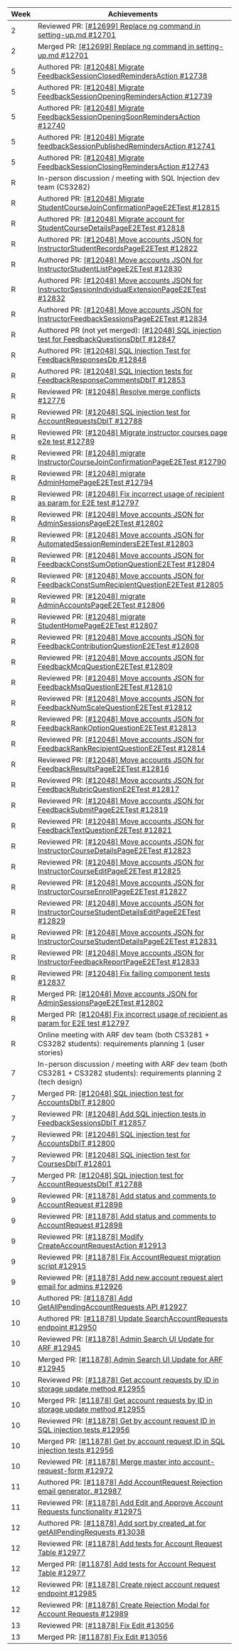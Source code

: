 | Week | Achievements  |
| --- | ------------ |
| 2 | Reviewed PR: [[#12699] Replace ng command in setting-up.md #12701](https://github.com/TEAMMATES/teammates/pull/12701) |
| 2 | Merged PR: [[#12699] Replace ng command in setting-up.md #12701](https://github.com/TEAMMATES/teammates/pull/12701) |
| 5 | Authored PR: [[#12048] Migrate FeedbackSessionClosedRemindersAction #12738](https://github.com/TEAMMATES/teammates/pull/12738) |
| 5 | Authored PR: [[#12048] Migrate FeedbackSessionOpeningRemindersAction #12739](https://github.com/TEAMMATES/teammates/pull/12739) |
| 5 | Authored PR: [[#12048] Migrate FeedbackSessionOpeningSoonRemindersAction #12740](https://github.com/TEAMMATES/teammates/pull/12740) |
| 5 | Authored PR: [[#12048] Migrate feedbackSessionPublishedRemindersAction #12741](https://github.com/TEAMMATES/teammates/pull/12741) |
| 5 | Authored PR: [[#12048] Migrate FeedbackSessionClosingRemindersAction #12743](https://github.com/TEAMMATES/teammates/pull/12743) |
| R | In-person discussion / meeting with SQL Injection dev team (CS3282) |
| R | Authored PR: [[#12048] Migrate StudentCourseJoinConfirmationPageE2ETest #12815](https://github.com/TEAMMATES/teammates/pull/12815) |
| R | Authored PR: [[#12048] Migrate account for StudentCourseDetailsPageE2ETest #12818](https://github.com/TEAMMATES/teammates/pull/12818) |
| R | Authored PR: [[#12048] Move accounts JSON for InstructorStudentRecordsPageE2ETest #12822](https://github.com/TEAMMATES/teammates/pull/12822) |
| R | Authored PR: [[#12048] Move accounts JSON for InstructorStudentListPageE2ETest #12830](https://github.com/TEAMMATES/teammates/pull/12830) |
| R | Authored PR: [[#12048] Move accounts JSON for InstructorSessionIndividualExtensionPageE2ETest #12832](https://github.com/TEAMMATES/teammates/pull/12832) |
| R | Authored PR: [[#12048] Move accounts JSON for InstructorFeedbackSessionsPageE2ETest #12834](https://github.com/TEAMMATES/teammates/pull/12834) |
| R | Authored PR (not yet merged): [[#12048] SQL injection test for FeedbackQuestionsDbIT #12847](https://github.com/TEAMMATES/teammates/pull/12847) |
| R | Authored PR: [[#12048] SQL Injection Test for FeedbackResponsesDb #12848](https://github.com/TEAMMATES/teammates/pull/12848) |
| R | Authored PR: [[#12048] SQL Injection tests for FeedbackResponseCommentsDbIT #12853](https://github.com/TEAMMATES/teammates/pull/12853) |
| R | Reviewed PR: [[#12048] Resolve merge conflicts #12776](https://github.com/TEAMMATES/teammates/pull/12776) |
| R | Reviewed PR: [[#12048] SQL injection test for AccountRequestsDbIT #12788](https://github.com/TEAMMATES/teammates/pull/12788) |
| R | Reviewed PR: [[#12048] Migrate instructor courses page e2e test #12789](https://github.com/TEAMMATES/teammates/pull/12789) |
| R | Reviewed PR: [[#12048] migrate InstructorCourseJoinConfirmationPageE2ETest #12790](https://github.com/TEAMMATES/teammates/pull/12790) |
| R | Reviewed PR: [[#12048] migrate AdminHomePageE2ETest #12794](https://github.com/TEAMMATES/teammates/pull/12794) |
| R | Reviewed PR: [[#12048] Fix incorrect usage of recipient as param for E2E test #12797](https://github.com/TEAMMATES/teammates/pull/12797) |
| R | Reviewed PR: [[#12048] Move accounts JSON for AdminSessionsPageE2ETest #12802](https://github.com/TEAMMATES/teammates/pull/12802) |
| R | Reviewed PR: [[#12048] Move accounts JSON for AutomatedSessionRemindersE2ETest #12803](https://github.com/TEAMMATES/teammates/pull/12803) |
| R | Reviewed PR: [[#12048] Move accounts JSON for FeedbackConstSumOptionQuestionE2ETest #12804](https://github.com/TEAMMATES/teammates/pull/12804) |
| R | Reviewed PR: [[#12048] Move accounts JSON for FeedbackConstSumRecipientQuestionE2ETest #12805](https://github.com/TEAMMATES/teammates/pull/12805) |
| R | Reviewed PR: [[#12048] migrate AdminAccountsPageE2ETest #12806](https://github.com/TEAMMATES/teammates/pull/12806) |
| R | Reviewed PR: [[#12048] migrate StudentHomePageE2ETest #12807](https://github.com/TEAMMATES/teammates/pull/12807) |
| R | Reviewed PR: [[#12048] Move accounts JSON for FeedbackContributionQuestionE2ETest #12808](https://github.com/TEAMMATES/teammates/pull/12808) |
| R | Reviewed PR: [[#12048] Move accounts JSON for FeedbackMcqQuestionE2ETest #12809](https://github.com/TEAMMATES/teammates/pull/12809) |
| R | Reviewed PR: [[#12048] Move accounts JSON for FeedbackMsqQuestionE2ETest #12810](https://github.com/TEAMMATES/teammates/pull/12810) |
| R | Reviewed PR: [[#12048] Move accounts JSON for FeedbackNumScaleQuestionE2ETest #12812](https://github.com/TEAMMATES/teammates/pull/12812) |
| R | Reviewed PR: [[#12048] Move accounts JSON for FeedbackRankOptionQuestionE2ETest #12813](https://github.com/TEAMMATES/teammates/pull/12813) |
| R | Reviewed PR: [[#12048] Move accounts JSON for FeedbackRankRecipientQuestionE2ETest #12814](https://github.com/TEAMMATES/teammates/pull/12814) |
| R | Reviewed PR: [[#12048] Move accounts JSON for FeedbackResultsPageE2ETest #12816](https://github.com/TEAMMATES/teammates/pull/12816) |
| R | Reviewed PR: [[#12048] Move accounts JSON for FeedbackRubricQuestionE2ETest #12817](https://github.com/TEAMMATES/teammates/pull/12817) |
| R | Reviewed PR: [[#12048] Move accounts JSON for FeedbackSubmitPageE2ETest #12819](https://github.com/TEAMMATES/teammates/pull/12819) |
| R | Reviewed PR: [[#12048] Move accounts JSON for FeedbackTextQuestionE2ETest #12821](https://github.com/TEAMMATES/teammates/pull/12821) |
| R | Reviewed PR: [[#12048] Move accounts JSON for InstructorCourseDetailsPageE2ETest #12823](https://github.com/TEAMMATES/teammates/pull/12823) |
| R | Reviewed PR: [[#12048] Move accounts JSON for InstructorCourseEditPageE2ETest #12825](https://github.com/TEAMMATES/teammates/pull/12825) |
| R | Reviewed PR: [[#12048] Move accounts JSON for InstructorCourseEnrollPageE2ETest #12827](https://github.com/TEAMMATES/teammates/pull/12827) |
| R | Reviewed PR: [[#12048] Move accounts JSON for InstructorCourseStudentDetailsEditPageE2ETest #12829](https://github.com/TEAMMATES/teammates/pull/12829) |
| R | Reviewed PR: [[#12048] Move accounts JSON for InstructorCourseStudentDetailsPageE2ETest #12831](https://github.com/TEAMMATES/teammates/pull/12831) |
| R | Reviewed PR: [[#12048] Move accounts JSON for InstructorFeedbackReportPageE2ETest #12833](https://github.com/TEAMMATES/teammates/pull/12833) |
| R | Reviewed PR: [[#12048] Fix failing component tests #12837](https://github.com/TEAMMATES/teammates/pull/12837) |
| R | Merged PR: [[#12048] Move accounts JSON for AdminSessionsPageE2ETest #12802](https://github.com/TEAMMATES/teammates/pull/12802) |
| R | Merged PR: [[#12048] Fix incorrect usage of recipient as param for E2E test #12797](https://github.com/TEAMMATES/teammates/pull/12797) |
| R | Online meeting with ARF dev team (both CS3281 + CS3282 students): requirements planning 1 (user stories) |
| 7 | In-person discussion / meeting with ARF dev team (both CS3281 + CS3282 students): requirements planning 2 (tech design) |
| 7 | Merged PR: [[#12048] SQL injection test for AccountsDbIT #12800](https://github.com/TEAMMATES/teammates/pull/12800) |
| 7 | Reviewed PR: [[#12048] Add SQL injection tests in FeedbackSessionsDbIT #12857](https://github.com/TEAMMATES/teammates/pull/12857) |
| 7 | Reviewed PR: [[#12048] SQL injection test for AccountsDbIT #12800](https://github.com/TEAMMATES/teammates/pull/12800) |
| 7 | Reviewed PR: [[#12048] SQL injection test for CoursesDbIT #12801](https://github.com/TEAMMATES/teammates/pull/12801) |
| 7 | Merged PR: [[#12048] SQL injection test for AccountRequestsDbIT #12788](https://github.com/TEAMMATES/teammates/pull/12788) |
| 9 | Reviewed PR: [[#11878] Add status and comments to AccountRequest #12898](https://github.com/TEAMMATES/teammates/pull/12898) |
| 9 | Reviewed PR: [[#11878] Add status and comments to AccountRequest #12898](https://github.com/TEAMMATES/teammates/pull/12898) |
| 9 | Reviewed PR: [[#11878] Modify CreateAccountRequestAction #12913](https://github.com/TEAMMATES/teammates/pull/12913) |
| 9 | Reviewed PR: [[#11878] Fix AccountRequest migration script #12915](https://github.com/TEAMMATES/teammates/pull/12915) |
| 9 | Reviewed PR: [[#11878] Add new account request alert email for admins #12926](https://github.com/TEAMMATES/teammates/pull/12926) |
| 10 | Authored PR: [[#11878] Add GetAllPendingAccountRequests API #12927](https://github.com/TEAMMATES/teammates/pull/12927) |
| 10 | Authored PR: [[#11878] Update SearchAccountRequests endpoint #12950](https://github.com/TEAMMATES/teammates/pull/12950) |
| 10 | Reviewed PR: [[#11878] Admin Search UI Update for ARF #12945](https://github.com/TEAMMATES/teammates/pull/12945) |
| 10 | Merged PR: [[#11878] Admin Search UI Update for ARF #12945](https://github.com/TEAMMATES/teammates/pull/12945) |
| 10 | Reviewed PR: [[#11878] Get account requests by ID in storage update method #12955](https://github.com/TEAMMATES/teammates/pull/12955) |
| 10 | Merged PR: [[#11878] Get account requests by ID in storage update method #12955](https://github.com/TEAMMATES/teammates/pull/12955) |
| 10 | Reviewed PR: [[#11878] Get by account request ID in SQL injection tests #12956](https://github.com/TEAMMATES/teammates/pull/12956) |
| 10 | Merged PR: [[#11878] Get by account request ID in SQL injection tests #12956](https://github.com/TEAMMATES/teammates/pull/12956) |
| 10 | Reviewed PR: [[#11878] Merge master into account-request-form #12972](https://github.com/TEAMMATES/teammates/pull/12972) |
| 11 | Authored PR: [[#11878] Add AccountRequest Rejection email generator. #12987](https://github.com/TEAMMATES/teammates/pull/12987) |
| 11 | Reviewed PR: [[#11878] Add Edit and Approve Account Requests functionality #12975](https://github.com/TEAMMATES/teammates/pull/12975) |
| 12 | Authored PR: [[#11878] Add sort by created_at for getAllPendingRequests #13038](https://github.com/TEAMMATES/teammates/pull/13038) |
| 12 | Reviewed PR: [[#11878] Add tests for Account Request Table #12977](https://github.com/TEAMMATES/teammates/pull/12977) |
| 12 | Merged PR: [[#11878] Add tests for Account Request Table #12977](https://github.com/TEAMMATES/teammates/pull/12977) |
| 12 | Reviewed PR: [[#11878] Create reject account request endpoint #12985](https://github.com/TEAMMATES/teammates/pull/12985) |
| 12 | Reviewed PR: [[#11878] Create Rejection Modal for Account Requests #12989](https://github.com/TEAMMATES/teammates/pull/12989) |
| 13 | Reviewed PR: [[#11878] Fix Edit #13056](https://github.com/TEAMMATES/teammates/pull/13056) |
| 13 | Merged PR: [[#11878] Fix Edit #13056](https://github.com/TEAMMATES/teammates/pull/13056) |
